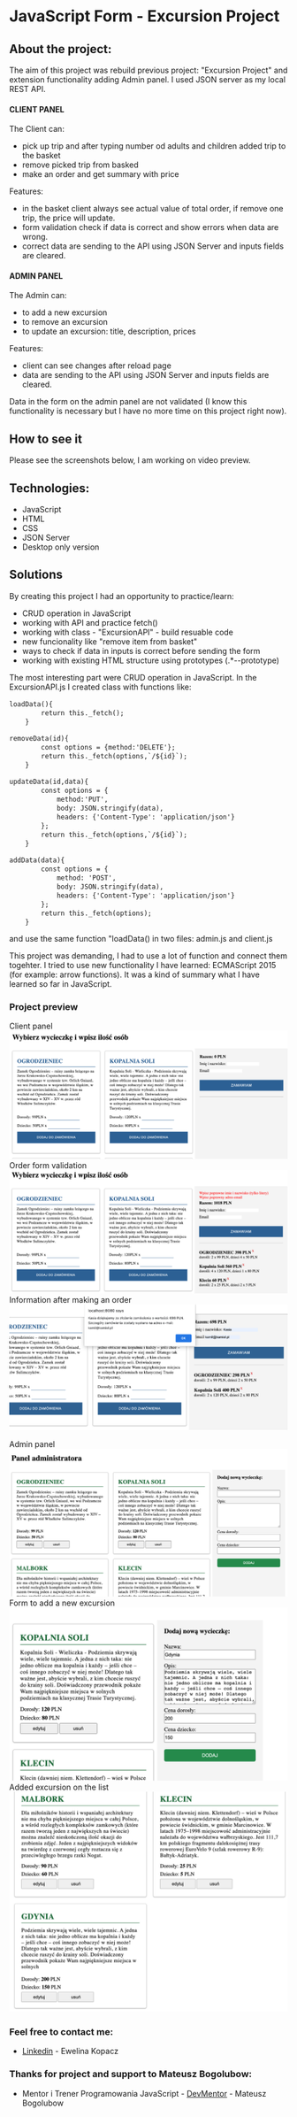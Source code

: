 # JavaScript Form - Excursion Project

## About the project:
The aim of this project was rebuild previous project: "Excursion Project" and extension functionality adding Admin panel. I used JSON server as my local REST API. 


#### CLIENT PANEL
The Client can:
* pick up trip and after typing number od adults and children added trip to the basket
* remove picked trip from basked
* make an order and get summary with price

Features:
* in the basket client always see actual value of total order, if remove one trip, the price will update.
* form validation check if data is correct and show errors when data are wrong.
* correct data are sending to the API using JSON Server and inputs fields are cleared.


#### ADMIN PANEL
The Admin can:
* to add a new excursion
* to remove an excursion
* to update an excursion: title, description, prices

Features:
* client can see changes after reload page
* data are sending to the API using JSON Server and inputs fields are cleared.

Data in the form on the admin panel are not validated (I know this functionality is necessary but I have no more time on this project right now).

## How to see it
Please see the screenshots below, I am working on video preview.

## Technologies:
* JavaScript
* HTML
* CSS
* JSON Server
* Desktop only version

## Solutions
By creating this project I had an opportunity to practice/learn:
* CRUD operation in JavaScript
* working with API and practice fetch()
* working with class - "ExcursionAPI" -  build resuable code
* new funcionality like "remove item from basket"
* ways to check if data in inputs is correct before sending the form
* working with existing HTML structure using prototypes (.*--prototype)

The most interesting part were CRUD operation in JavaScript. In the ExcursionAPI.js I created class with functions like:

```
loadData(){
        return this._fetch();
    }
```

```
removeData(id){
        const options = {method:'DELETE'};
        return this._fetch(options,`/${id}`);
    }
```

```
updateData(id,data){
        const options = {
            method:'PUT',
            body: JSON.stringify(data),
            headers: {'Content-Type': 'application/json'}
        };
        return this._fetch(options,`/${id}`);
    }
```

```
addData(data){
        const options = {
            method: 'POST',
            body: JSON.stringify(data),
            headers: {'Content-Type': 'application/json'}
        };
        return this._fetch(options);
    }

```

and use the same function "loadData() in two files: admin.js and client.js

This project was demanding, I had to use a lot of function and connect them togehter. I tried to use new functionality I have learned: ECMAScript 2015 (for example: arrow functions). It was a kind of summary what I have learned so far in JavaScript.

### Project preview
Client panel
![Project-preview](./preview/client-screen1.png)
Order form validation
![Project-preview](./preview/client-screen2.png)
Information after making an order
![Project-preview](./preview/client-screen3.png)

Admin panel
![Project-preview](./preview/admin-screen1.png)
Form to add a new excursion
![Project-preview](./preview/admin-screen2.png)
Added excursion on the list 
![Project-preview](./preview/admin-screen3.png)

### Feel free to contact me:
* [Linkedin](https://www.linkedin.com/in/ewelina-kopacz-929559100/) - Ewelina Kopacz

### Thanks for project and support to Mateusz Bogolubow:
* Mentor i Trener Programowania JavaScript - [DevMentor](https://devmentor.pl/) - Mateusz Bogolubow